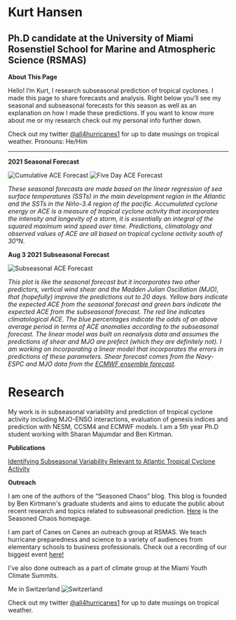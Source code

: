 # Kurt Hansen
## Ph.D candidate at the University of Miami Rosenstiel School for Marine and Atmospheric Science (RSMAS)


**About This Page**

Hello! I’m Kurt, I research subseasonal prediction of tropical cyclones. I made this page to share forecasts and analysis. Right below you’ll see my seasonal and subseasonal forecasts for this season as well as an explanation on how I made these predictions. If you want to know more about me or my research check out my personal info further down.

Check out my twitter [@all4hurricanes1](https://twitter.com/all4hurricanes1) for up to date musings on tropical weather.
Pronouns: He/Him

___

**2021 Seasonal Forecast**

![Cumulative ACE Forecast](https://user-images.githubusercontent.com/37673640/130290543-568ada79-8fba-4c2f-8d4c-dd1438204727.png)
![Five Day ACE Forecast](https://user-images.githubusercontent.com/37673640/130290678-0e1d429d-a874-4105-83b5-d3b0ac97c660.png)

*These seasonal forecasts are made based on the linear regression of sea surface temperatures (SSTs) in the main development region in the Atlantic and the SSTs in the Niño-3.4 region of the pacific. Accumulated cyclone energy or ACE is a measure of tropical cyclone activity that incorporates the intensity and longevity of a storm, it is essentially an integral of the squared maximum wind speed over time. Predictions, climatology and observed values of ACE are all based on tropical cyclone activity south of 30°N.*


**Aug 3 2021 Subseasonal Forecast**

![Subseasonal ACE Forecast](https://user-images.githubusercontent.com/37673640/129232586-309d1ee0-49a4-4e91-b323-9470cd130542.png)

*This plot is like the seasonal forecast but it incorporates two other predictors, vertical wind shear and the Madden Julian Oscillation (MJO), that (hopefully) improve the predictions out to 20 days. Yellow bars indicate the expected ACE from the seasonal forecast and green bars indicate the expected ACE from the subseasonal forecast. The red line indicates climatological ACE. The blue percentages indicate the odds of an above average period in terms of ACE anomalies according to the subseasonal forecast.
The linear model was built on reanalysis data and assumes the predictions of shear and MJO are prefect (which they are definitely not). I am working on incorporating a linear model that incorporates the errors in predictions of these parameters. Shear forecast comes from the Navy-ESPC and MJO data from the [ECMWF ensemble forecast](https://apps.ecmwf.int/webapps/opencharts/products/mofc_multi_mjo_family_index).*


# Research

My work is in subseasonal variability and prediction of tropical cyclone activity including MJO-ENSO interactions, evaluation of genesis indices and prediction with NESM, CCSM4 and ECMWF models. I am a 5th year Ph.D student working with Sharan Majumdar and Ben Kirtman.

**Publications**   

[Identifying Subseasonal Variability Relevant to Atlantic Tropical Cyclone Activity](https://journals.ametsoc.org/waf/article/doi/10.1175/WAF-D-19-0260.1/353803/Identifying-Subseasonal-Variability-Relevant-to)

**Outreach**

I am one of the authors of the “Seasoned Chaos” blog. This blog is founded by Ben Kirtmann's graduate students and aims to educate the public about recent research and topics related to subseasonal prediction. [Here](https://seasonedchaos.github.io/) is the Seasoned Chaos homepage. 

I am part of Canes on Canes an outreach group at RSMAS. We teach hurricane preparedness and science to a variety of audiences from elementary schools to business professionals. Check out a recording of our biggest event [here!](https://www.youtube.com/watch?v=5VKOYdmWM5I)

I've also done outreach as a part of climate group at the Miami Youth Climate Summits.

Me in Switzerland ![Switzerland](https://user-images.githubusercontent.com/37673640/87254653-02b4ff00-c452-11ea-94ed-96aa31f425dc.jpg)

Check out my twitter [@all4hurricanes1](https://twitter.com/all4hurricanes1) for up to date musings on tropical weather.







